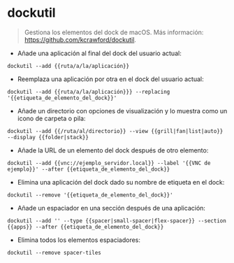 # dockutil

> Gestiona los elementos del dock de macOS.
> Más información: <https://github.com/kcrawford/dockutil>.

- Añade una aplicación al final del dock del usuario actual:

`dockutil --add {{ruta/a/la/aplicación}}`

- Reemplaza una aplicación por otra en el dock del usuario actual:

`dockutil --add {{ruta/a/la/aplicación}}} --replacing '{{etiqueta_de_elemento_del_dock}}'`

- Añade un directorio con opciones de visualización y lo muestra como un icono de carpeta o pila:

`dockutil --add {{/ruta/al/directorio}} --view {{grill|fan|list|auto}} --display {{folder|stack}}`

- Añade la URL de un elemento del dock después de otro elemento:

`dockutil --add {{vnc://ejemplo_servidor.local}} --label '{{VNC de ejemplo}}' --after {{etiqueta_de_elemento_del_dock}}`

- Elimina una aplicación del dock dado su nombre de etiqueta en el dock:

`dockutil --remove '{{etiqueta_de_elemento_del_dock}}'`

- Añade un espaciador en una sección después de una aplicación:

`dockutil --add '' --type {{spacer|small-spacer|flex-spacer}} --section {{apps}} --after {{etiqueta_de_elemento_del_dock}}`

- Elimina todos los elementos espaciadores:

`dockutil --remove spacer-tiles`
